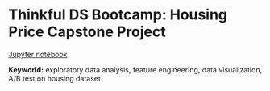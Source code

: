 # Thinkful DS Bootcamp: Housing Price Capstone Project

[Jupyter notebook](./HousingPrice_Capstone_Project.ipynb)

**Keyworld:** exploratory data analysis, feature engineering, data visualization, A/B test on housing dataset

